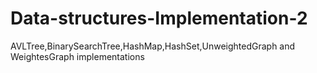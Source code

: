 # Data-structures-Implementation-2
AVLTree,BinarySearchTree,HashMap,HashSet,UnweightedGraph and WeightesGraph implementations

